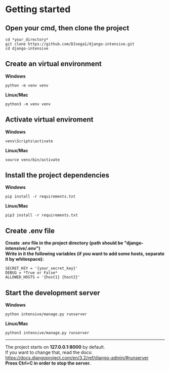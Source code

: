 # Getting started
## Open your cmd, then clone the project
```
cd *your_directory*
git clone https://github.com/DJsega1/django-intensive.git
cd django-intensive
```  
## Create an virtual environment
**Windows**
```
python -m venv venv
```
**Linux/Mac**
```
python3 -m venv venv
```
  
## Activate virtual enviroment
**Windows**
```
venv\Scripts\activate
```
**Linux/Mac**
```
source venv/bin/activate
```

## Install the project dependencies
**Windows**
```
pip install -r requirements.txt
```
**Linux/Mac**
```
pip3 install -r requirements.txt
```
## Create .env file 
**Create .env file in the project directory (path should be "django-intensive/.env")**  
**Write in it the following variables (if you want to add some hosts, separate it by whitespace):**
```
SECRET_KEY = '{your_secret_key}'
DEBUG = *True or False*
ALLOWED_HOSTS = '{host1} {host2}'
```
## Start the development server
**Windows**
```
python intensive/manage.py runserver
```  
**Linux/Mac**
```
python3 intensive/manage.py runserver
```
___
The project starts on **127.0.0.1:8000** by default.  
If you want to change that, read the docs:  
https://docs.djangoproject.com/en/3.2/ref/django-admin/#runserver  
**Press Ctrl+C in order to stop the server.**

